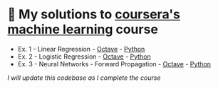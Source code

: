 # :rocket: My solutions to [coursera's machine learning](https://www.coursera.org/learn/machine-learning/home/welcome) course

- Ex. 1 - Linear Regression - [Octave](https://github.com/cmseaton42/CourseraMachineLearning/tree/master/octave-solutions/linear-regression/ex1) - [Python](https://github.com/cmseaton42/CourseraMachineLearning/blob/master/python-solutions/linear-regression/index.ipynb)
- Ex. 2 - Logistic Regression - [Octave](https://github.com/cmseaton42/CourseraMachineLearning/tree/master/octave-solutions/logistic-regression/ex2) - [Python](https://github.com/cmseaton42/CourseraMachineLearning/blob/master/python-solutions/logistic-regression/index.ipynb)
- Ex. 3 - Neural Networks - Forward Propagation - [Octave](https://github.com/cmseaton42/CourseraMachineLearning/tree/master/octave-solutions/neural-networks-1/ex3) - [Python](https://github.com/cmseaton42/CourseraMachineLearning/blob/master/python-solutions/neural-networks-part1/index.ipynb)

*I will update this codebase as I complete the course*